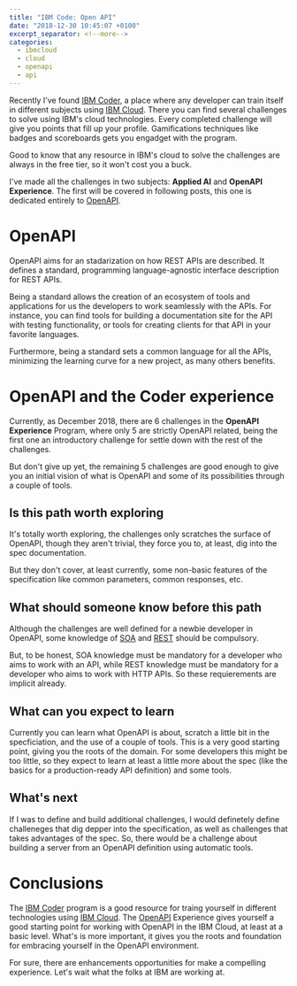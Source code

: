 ```yaml
---
title: "IBM Code: Open API"
date: "2018-12-30 10:45:07 +0100"
excerpt_separator: <!--more-->
categories:
  - ibmcloud
  - cloud
  - openapi
  - api
---
```


Recently I've found [IBM Coder](https://ibmcoders.influitive.com), a place where any developer can train itself in different subjects using [IBM Cloud](https://www.ibm.com/cloud/). There you can find several challenges to solve using IBM's cloud technologies. Every completed challenge will give you points that fill up your profile. Gamifications techniques like badges and scoreboards gets you engadget with the program.

Good to know that any resource in IBM's cloud to solve the challenges are always in the free tier, so it won't cost you a buck.

I've made all the challenges in two subjects: **Applied AI** and **OpenAPI Experience**. The first will be covered in following posts, this one is dedicated entirely to [OpenAPI](https://www.openapis.org).

# OpenAPI

OpenAPI aims for an stadarization on how REST APIs are described. It defines a standard, programming language-agnostic interface description for REST APIs.

Being a standard allows the creation of an ecosystem of tools and applications for us the developers to work seamlessly with the APIs. For instance, you can find tools for building a documentation site for the API with testing functionality, or tools for creating clients for that API in your favorite languages.

Furthermore, being a standard sets a common language for all the APIs, minimizing the learning curve for a new project, as many others benefits.

# OpenAPI and the Coder experience

Currently, as December 2018, there are 6 challenges in the **OpenAPI Experience** Program, where only 5 are strictly OpenAPI related, being the first one an introductory challenge for settle down with the rest of the challenges.

But don't give up yet, the remaining 5 challenges are good enough to give you an initial vision of what is OpenAPI and some of its possibilities through a couple of tools.

## Is this path worth exploring

It's totally worth exploring, the challenges only scratches the surface of OpenAPI, though they aren't trivial, they force you to, at least, dig into the spec documentation.

But they don't cover, at least currently, some non-basic features of the specification like common parameters, common responses, etc.

## What should someone know before this path

Although the challenges are well defined for a newbie developer in OpenAPI, some knowledge of [SOA](https://en.wikipedia.org/wiki/Service-oriented_architecture) and [REST](https://en.wikipedia.org/wiki/Representational_state_transfer) should be compulsory.

But, to be honest, SOA knowledge must be mandatory for a developer who aims to work with an API, while REST knowledge must be mandatory for a developer who aims to work with HTTP APIs. So these requierements are implicit already.

## What can you expect to learn

Currently you can learn what OpenAPI is about, scratch a little bit in the specficiation, and the use of a couple of tools. This is a very good starting point, giving you the roots of the domain. For some developers this might be too little, so they expect to learn at least a little more about the spec (like the basics for a production-ready API definition) and some tools.

## What's next

If I was to define and build additional challenges, I would definetely define challeneges that dig depper into the specification, as well as challenges that takes advantages of the spec. So, there would be a challenge about building a server from an OpenAPI definition using automatic tools.

# Conclusions

The [IBM Coder](https://ibmcoders.influitive.com) program is a good resource for traing yourself in different technologies using [IBM Cloud](https://www.ibm.com/cloud/). The [OpenAPI](https://www.openapis.org) Experience gives yourself a good starting point for working with OpenAPI in the IBM Cloud, at least at a basic level. What's is more important, it gives you the roots and foundation for embracing yourself in the OpenAPI environment.

For sure, there are enhancements opportunities for make a compelling experience. Let's wait what the folks at IBM are working at.